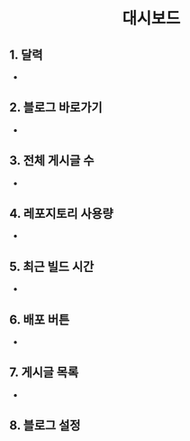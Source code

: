 ---
---

<h1 align="center">
  대시보드
</h1>

## 1. 달력

-

## 2. 블로그 바로가기

-

## 3. 전체 게시글 수

-

## 4. 레포지토리 사용량

-

## 5. 최근 빌드 시간

-

## 6. 배포 버튼

-

## 7. 게시글 목록

-

## 8. 블로그 설정
